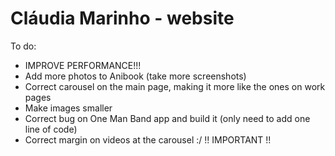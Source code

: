 # Cláudia Marinho - website

To do:
* IMPROVE PERFORMANCE!!!
* Add more photos to Anibook (take more screenshots)
* Correct carousel on the main page, making it more like the ones on work pages
* Make images smaller
* Correct bug on One Man Band app and build it (only need to add one line of code)
* Correct margin on videos at the carousel :/ !! IMPORTANT !!
